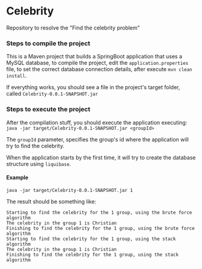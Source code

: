 
# Celebrity  
Repository to resolve the "Find the celebrity problem"  
  
### Steps to compile the project  
This is a Maven project that builds a SpringBoot application that uses a MySQL database, to compile the project, edit the `application.properties` file, to set the correct database connection details, after execute `mvn clean install`.

If everything works, you should see a file in the project's target folder, called `Celebrity-0.0.1-SNAPSHOT.jar`

### Steps to execute the project  

After the compilation stuff, you should execute the application executing:
`java -jar target/Celebrity-0.0.1-SNAPSHOT.jar <groupId>`

The `groupId` parameter, specifies the group's id where the application will try to find the celebrity.

When the application starts by the first time, it will try to create the database structure using `liquibase`.

#### Example
`java -jar target/Celebrity-0.0.1-SNAPSHOT.jar 1`

The result should be something like: 
```
Starting to find the celebrity for the 1 group, using the brute force algorithm
The celebrity in the group 1 is Christian
Finishing to find the celebrity for the 1 group, using the brute force algorithm
Starting to find the celebrity for the 1 group, using the stack algorithm
The celebrity in the group 1 is Christian
Finishing to find the celebrity for the 1 group, using the stack algorithm
```
